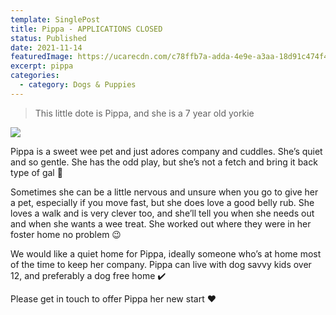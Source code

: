 ```yaml
---
template: SinglePost
title: Pippa - APPLICATIONS CLOSED
status: Published
date: 2021-11-14
featuredImage: https://ucarecdn.com/c78ffb7a-adda-4e9e-a3aa-18d91c474f42/-/crop/432x408/0,20/-/preview/
excerpt: pippa
categories:
  - category: Dogs & Puppies
---
```

> This little dote is Pippa, and she is a 7 year old yorkie 

![](https://ucarecdn.com/a3f95c11-ae3c-441e-93c4-f822b726903b/)

Pippa is a sweet wee pet and just adores company and cuddles. She’s quiet and so gentle. She has the odd play, but she’s not a fetch and bring it back type of gal 🤣

Sometimes she can be a little nervous and unsure when you go to give her a pet, especially if you move fast, but she does love a good belly rub. She loves a walk and is very clever too, and she’ll tell you when she needs out and when she wants a wee treat. She worked out where they were in her foster home no problem 😉

We would like a quiet home for Pippa, ideally someone who’s at home most of the time to keep her company. Pippa can live with dog savvy kids over 12, and preferably a dog free home ✔️

Please get in touch to offer Pippa her new start ❤️
